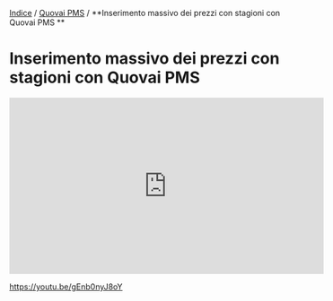 [Indice](index.html) / [Quovai PMS](quovai-pms-it.md) / **Inserimento massivo dei prezzi con stagioni con Quovai PMS **

# Inserimento massivo dei prezzi con stagioni con Quovai PMS 

<iframe width="560" height="315" src="https://www.youtube.com/embed/gEnb0nyJ8oY" frameborder="0" allow="accelerometer; autoplay; encrypted-media; gyroscope; picture-in-picture" allowfullscreen></iframe>

https://youtu.be/gEnb0nyJ8oY